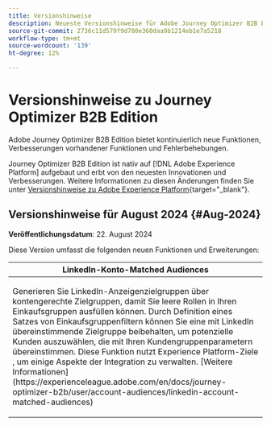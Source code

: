 ```yaml
---
title: Versionshinweise
description: Neueste Versionshinweise für Adobe Journey Optimizer B2B Edition
source-git-commit: 2736c11d579f9d780e360daa9b1214eb1e7a5218
workflow-type: tm+mt
source-wordcount: '139'
ht-degree: 12%

---
```


# Versionshinweise zu Journey Optimizer B2B Edition

Adobe Journey Optimizer B2B Edition bietet kontinuierlich neue Funktionen, Verbesserungen vorhandener Funktionen und Fehlerbehebungen.

Journey Optimizer B2B Edition ist nativ auf [!DNL Adobe Experience Platform] aufgebaut und erbt von den neuesten Innovationen und Verbesserungen. Weitere Informationen zu diesen Änderungen finden Sie unter [Versionshinweise zu Adobe Experience Platform](https://experienceleague.adobe.com/de/docs/experience-platform/release-notes/latest){target="_blank"}.

## Versionshinweise für August 2024 {#Aug-2024}

**Veröffentlichungsdatum**: 22. August 2024

Diese Version umfasst die folgenden neuen Funktionen und Erweiterungen:

<table>
<thead>
<tr>
<th><strong>LinkedIn-Konto-Matched Audiences</strong><br/></th>
</tr>
</thead>
<tbody>
<tr>
<td>
<p>Generieren Sie LinkedIn-Anzeigenzielgruppen über kontengerechte Zielgruppen, damit Sie leere Rollen in Ihren Einkaufsgruppen ausfüllen können. Durch Definition eines Satzes von Einkaufsgruppenfiltern können Sie eine mit LinkedIn übereinstimmende Zielgruppe beibehalten, um potenzielle Kunden auszuwählen, die mit Ihren Kundengruppenparametern übereinstimmen. Diese Funktion nutzt Experience Platform-Ziele , um einige Aspekte der Integration zu verwalten. [Weitere Informationen](https://experienceleague.adobe.com/en/docs/journey-optimizer-b2b/user/account-audiences/linkedin-account-matched-audiences)</p>
</td>
</tr>
</tbody>
</table>

